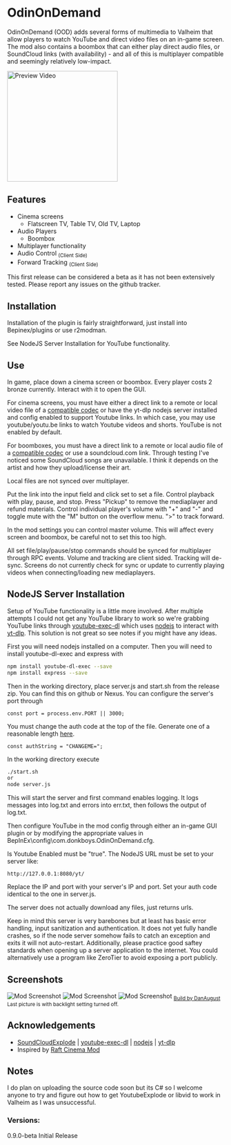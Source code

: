 
# OdinOnDemand

OdinOnDemand (OOD) adds several forms of multimedia to Valheim that allow 
players to watch YouTube and direct video files on an in-game screen. The mod also contains a boombox that 
can either play direct audio files, or SoundCloud links (with availability) - 
and all of this is multiplayer compatible and seemingly relatively low-impact.   

[<img alt="Preview Video" width="256px" src="https://i.imgur.com/0BaY28I.jpg" />](https://www.youtube.com/watch?v=hePW1dueKjE)
## Features

- Cinema screens
   - Flatscreen TV, Table TV, Old TV, Laptop
- Audio Players
   - Boombox
- Multiplayer functionality
- Audio Control <sub>(Client Side)</sub>
- Forward Tracking <sub>(Client Side)</sub>

This first release can be considered a beta as it has not been extensively tested. Please report any issues on
the github tracker.

## Installation

Installation of the plugin is fairly straightforward, just install into Bepinex/plugins or use r2modman.

See NodeJS Server Installation for YouTube functionality.


## Use
In game, place down a cinema screen or boombox. Every player costs 2 bronze currently. Interact with it to open the GUI.

For cinema screens, you must have
either a direct link to a remote or local video file of a 
[compatible codec](https://docs.unity3d.com/2020.1/Documentation/Manual/VideoSources-FileCompatibility.html)
or have the yt-dlp nodejs server installed and config enabled to support Youtube links.
In which case, you may use youtube/youtu.be links to watch Youtube videos and shorts. YouTube is not enabled 
by default.

For boomboxes, you must have a direct link to a remote or local audio file of a 
[compatible codec](https://support.unity.com/hc/en-us/articles/206484803-What-are-the-supported-Audio-formats-in-Unity-)
or use a soundcloud.com link. Through testing I've noticed some SoundCloud songs are 
unavailable. I think it depends on the artist and how they upload/license their art. 

Local files are not synced over multiplayer.

Put the link into the input field and click set to set a file. Control playback
with play, pause, and stop. Press "Pickup" to remove the mediaplayer and refund materials.
Control individual player's volume with "+" and "-" and toggle mute with the "M" button on the overflow menu.
">" to track forward. 

In the mod settings you can control master volume. This will affect every screen and boombox, be careful not 
to set this too high. 

All set file/play/pause/stop commands should be synced for multiplayer through RPC events. 
Volume and tracking are client sided. Tracking will de-sync. 
Screens do not currently check for sync or update to currently playing videos when connecting/loading new mediaplayers.

## NodeJS Server Installation
Setup of YouTube functionality is a little more involved. 
After multiple attempts I could not get any YouTube library to work so we're grabbing
YouTube links through 
[youtube-exec-dl](https://www.npmjs.com/package/youtube-dl-exec) which uses
[nodejs](https://nodejs.org/en/) to interact with
[yt-dlp](https://github.com/yt-dlp/yt-dlp). This solution is not great so see notes if you might have any ideas.

First you will need nodejs installed on a computer. Then you will need to install youtube-dl-exec and express with
```bash
npm install youtube-dl-exec --save
npm install express --save
```
Then in the working directory, place server.js and start.sh from the release zip. You can find this on github or Nexus.
You can configure the server's port through 
```
const port = process.env.PORT || 3000;
```
You must change the auth code at the top of the file. Generate one of a reasonable length [here](https://generate.plus/en/base64).
```
const authString = "CHANGEME=";
```
In the working directory execute 
```bash
./start.sh
or
node server.js
```
This will start the server and first command enables logging. It logs messages 
into log.txt and errors into err.txt, then follows the output of log.txt.
 
Then configure YouTube in the mod config through either an in-game GUI plugin 
or by modifying the appropriate values in BepInEx\config\com.donkboys.OdinOnDemand.cfg.

Is Youtube Enabled must be "true". The NodeJS URL must be set to your server like:
```
http://127.0.0.1:8080/yt/
```
Replace the IP and port with your server's IP and port. 
Set your auth code identical to the one in server.js.

The server does not actually download any files, just returns urls.

Keep in mind this server is very barebones but at least has basic error handling,
input sanitization and authentication. It does not yet fully handle crashes, so if the node server 
somehow fails to catch an exception and exits it will not auto-restart.
Additionally, please practice good saftey standards when opening up a server application
to the internet. You could alternatively use a program like ZeroTier to avoid exposing a port publicly. 

## Screenshots 
![Mod Screenshot](https://i.imgur.com/QL6gvwc.jpg)
![Mod Screenshot](https://i.imgur.com/Y88KuWV.jpg)
![Mod Screenshot](https://i.imgur.com/wTmD6Cc.jpeg)
<sub>[Build by DanAugust](https://www.valheimians.com/build/small-simple-cabin-pre-plains/) Last picture is with backlight setting turned off.</sub>

## Acknowledgements

 - [SoundCloudExplode](https://github.com/jerry08/SoundCloudExplode) | [youtube-exec-dl](https://www.npmjs.com/package/youtube-dl-exec) | [nodejs](https://nodejs.org/en/) | [yt-dlp](https://github.com/yt-dlp/yt-dlp)
 - Inspired by [Raft Cinema Mod](https://www.raftmodding.com/mods/cinema-mod)

## Notes
 I do plan on uploading the source code soon but its C# so 
 I welcome anyone to try and figure out how to get YoutubeExplode 
 or libvid to work in Valheim as I was unsuccessful.

### Versions:

0.9.0-beta Initial Release
